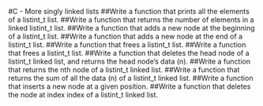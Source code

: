 #C - More singly linked lists
##Write a function that prints all the elements of a listint_t list.
##Write a function that returns the number of elements in a linked listint_t list.
##Write a function that adds a new node at the beginning of a listint_t list.
##Write a function that adds a new node at the end of a listint_t list.
##Write a function that frees a listint_t list.
##Write a function that frees a listint_t list.
##Write a function that deletes the head node of a listint_t linked list, and returns the head node’s data (n).
##Write a function that returns the nth node of a listint_t linked list.
##Write a function that returns the sum of all the data (n) of a listint_t linked list.
##Write a function that inserts a new node at a given position.
##Write a function that deletes the node at index index of a listint_t linked list.
